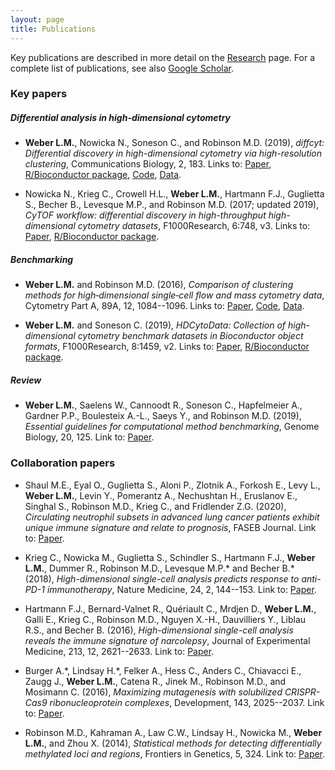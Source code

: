 ```yaml
---
layout: page
title: Publications
---
```



Key publications are described in more detail on the [Research](research.html) page. For a complete list of publications, see also [Google Scholar](https://scholar.google.com/citations?user=1vZo3toAAAAJ&hl=en).



<!-- ### Preprints -->



### Key papers

##### Differential analysis in high-dimensional cytometry

- **Weber L.M.**, Nowicka N., Soneson C., and Robinson M.D. (2019), *diffcyt: Differential discovery in high-dimensional cytometry via high-resolution clustering*, Communications Biology, 2, 183. Links to: [Paper](https://www.nature.com/articles/s42003-019-0415-5), [R/Bioconductor package](http://bioconductor.org/packages/diffcyt), [Code](https://github.com/lmweber/diffcyt-evaluations), [Data](http://flowrepository.org/id/FR-FCM-ZYL8).

- Nowicka N., Krieg C., Crowell H.L., **Weber L.M.**, Hartmann F.J., Guglietta S., Becher B., Levesque M.P., and Robinson M.D. (2017; updated 2019), *CyTOF workflow: differential discovery in high-throughput high-dimensional cytometry datasets*, F1000Research, 6:748, v3. Links to: [Paper](https://f1000research.com/articles/6-748), [R/Bioconductor package](https://bioconductor.org/packages/cytofWorkflow).


##### Benchmarking

- **Weber L.M.** and Robinson M.D. (2016), *Comparison of clustering methods for high‐dimensional single‐cell flow and mass cytometry data*, Cytometry Part A, 89A, 12, 1084--1096. Links to: [Paper](https://onlinelibrary.wiley.com/doi/full/10.1002/cyto.a.23030), [Code](https://github.com/lmweber/cytometry-clustering-comparison), [Data](http://flowrepository.org/id/FR-FCM-ZZPH).

- **Weber L.M.** and Soneson C. (2019), *HDCytoData: Collection of high-dimensional cytometry benchmark datasets in Bioconductor object formats*, F1000Research, 8:1459, v2. Links to: [Paper](https://f1000research.com/articles/8-1459), [R/Bioconductor package](http://bioconductor.org/packages/HDCytoData).


##### Review

- **Weber L.M.**, Saelens W., Cannoodt R., Soneson C., Hapfelmeier A., Gardner P.P., Boulesteix A.-L., Saeys Y., and Robinson M.D. (2019), *Essential guidelines for computational method benchmarking*, Genome Biology, 20, 125. Link to: [Paper](https://genomebiology.biomedcentral.com/articles/10.1186/s13059-019-1738-8).



### Collaboration papers

- Shaul M.E., Eyal O., Guglietta S., Aloni P., Zlotnik A., Forkosh E., Levy L., **Weber L.M.**, Levin Y., Pomerantz A., Nechushtan H., Eruslanov E., Singhal S., Robinson M.D., Krieg C., and Fridlender Z.G. (2020), *Circulating neutrophil subsets in advanced lung cancer patients exhibit unique immune signature and relate to prognosis*, FASEB Journal. Link to: [Paper](https://onlinelibrary.wiley.com/doi/full/10.1096/fj.201902467R). <!-- to do: add journal volume / issue / page number when available -->

- Krieg C., Nowicka M., Guglietta S., Schindler S., Hartmann F.J., **Weber L.M.**, Dummer R., Robinson M.D., Levesque M.P.\* and Becher B.\* (2018), *High-dimensional single-cell analysis predicts response to anti-PD-1 immunotherapy*, Nature Medicine, 24, 2, 144--153. Link to: [Paper](https://www.nature.com/articles/nm.4466).

- Hartmann F.J., Bernard-Valnet R., Quériault C., Mrdjen D., **Weber L.M.**, Galli E., Krieg C., Robinson M.D., Nguyen X.-H., Dauvilliers Y., Liblau R.S., and Becher B. (2016), *High-dimensional single-cell analysis reveals the immune signature of narcolepsy*, Journal of Experimental Medicine, 213, 12, 2621--2633. Link to: [Paper](http://jem.rupress.org/content/213/12/2621).

- Burger A.\*, Lindsay H.\*, Felker A., Hess C., Anders C., Chiavacci E., Zaugg J., **Weber L.M.**, Catena R., Jinek M., Robinson M.D., and Mosimann C. (2016), *Maximizing mutagenesis with solubilized CRISPR-Cas9 ribonucleoprotein complexes*, Development, 143, 2025--2037. Link to: [Paper](https://dev.biologists.org/content/143/11/2025).

- Robinson M.D., Kahraman A., Law C.W., Lindsay H., Nowicka M., **Weber L.M.**, and Zhou X. (2014), *Statistical methods for detecting differentially methylated loci and regions*, Frontiers in Genetics, 5, 324. Link to: [Paper](https://www.frontiersin.org/articles/10.3389/fgene.2014.00324).


